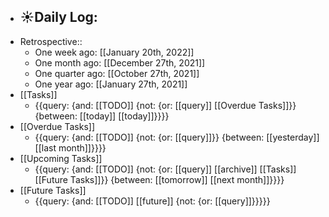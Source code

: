 - ☀️Daily Log:
    - 
- Retrospective::
    - One week ago: [[January 20th, 2022]]
    - One month ago: [[December 27th, 2021]]
    - One quarter ago: [[October 27th, 2021]]
    - One year ago: [[January 27th, 2021]]
- [[Tasks]]
    - {{query: {and: [[TODO]] {not: {or: [[query]] [[Overdue Tasks]]}} {between: [[today]] [[today]]}}}}
- [[Overdue Tasks]]
    - {{query: {and: [[TODO]] {not: {or: [[query]]}} {between: [[yesterday]] [[last month]]}}}}
- [[Upcoming Tasks]]
    - {{query: {and: [[TODO]] {not: {or: [[query]] [[archive]] [[Tasks]] [[Future Tasks]]}} {between: [[tomorrow]] [[next month]]}}}}
- [[Future Tasks]]
    - {{query: {and: [[TODO]] [[future]] {not: {or: [[query]]}}}}}
